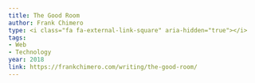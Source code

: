 ```yaml
---
title: The Good Room
author: Frank Chimero
type: <i class="fa fa-external-link-square" aria-hidden="true"></i>
tags:
- Web
- Technology
year: 2018
link: https://frankchimero.com/writing/the-good-room/
---
```

